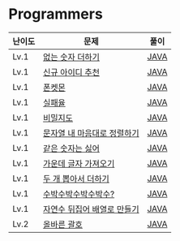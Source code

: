 # Programmers

|난이도|문제|풀이|
|---|---|---|
|Lv.1|[없는 숫자 더하기](https://programmers.co.kr/learn/courses/30/lessons/86051)|[JAVA](https://github.com/Seoha-Yoon/algorithm/blob/main/programmers/lv1/없는숫자더하기.java)|
|Lv.1|[신규 아이디 추천](https://programmers.co.kr/learn/courses/30/lessons/72410)|[JAVA](https://github.com/Seoha-Yoon/algorithm/blob/main/programmers/lv1/신규아이디추천.java)|
|Lv.1|[폰켓몬](https://programmers.co.kr/learn/courses/30/lessons/1845)|[JAVA](https://github.com/Seoha-Yoon/algorithm/blob/main/programmers/lv1/폰켓몬.java)|
|Lv.1|[실패율](https://programmers.co.kr/learn/courses/30/lessons/42889)|[JAVA](https://github.com/Seoha-Yoon/algorithm/blob/main/programmers/lv1/실패율.java)|
|Lv.1|[비밀지도](https://programmers.co.kr/learn/courses/30/lessons/17681)|[JAVA](https://github.com/Seoha-Yoon/algorithm/blob/main/programmers/lv1/비밀지도.java)|
|Lv.1|[문자열 내 마음대로 정렬하기](https://programmers.co.kr/learn/courses/30/lessons/12915)|[JAVA](https://github.com/Seoha-Yoon/algorithm/blob/main/programmers/lv1/문자열내마음대로정렬하기.java)|
|Lv.1|[같은 숫자는 싫어](https://programmers.co.kr/learn/courses/30/lessons/12906)|[JAVA](https://github.com/Seoha-Yoon/algorithm/blob/main/programmers/lv1/같은숫자는싫어.java)|
|Lv.1|[가운데 글자 가져오기](https://programmers.co.kr/learn/courses/30/lessons/12903)|[JAVA](https://github.com/Seoha-Yoon/algorithm/blob/main/programmers/lv1/가운데글자가져오기.java)|
|Lv.1|[두 개 뽑아서 더하기](https://programmers.co.kr/learn/courses/30/lessons/68644)|[JAVA](https://github.com/Seoha-Yoon/algorithm/blob/main/programmers/lv1/두개뽑아서더하기.java)|
|Lv.1|[수박수박수박수박수?](https://programmers.co.kr/learn/courses/30/lessons/12922)|[JAVA](https://github.com/Seoha-Yoon/algorithm/blob/main/programmers/lv1/수박수.java)|
|Lv.1|[자연수 뒤집어 배열로 만들기](https://programmers.co.kr/learn/courses/30/lessons/12932)|[JAVA](https://github.com/Seoha-Yoon/algorithm/blob/main/programmers/lv1/자연수뒤집어배열로만들기.java)|
|Lv.2|[올바른 괄호](https://programmers.co.kr/learn/courses/30/lessons/12909)|[JAVA](https://github.com/Seoha-Yoon/algorithm/blob/main/programmers/lv2/올바른괄호.java)|
